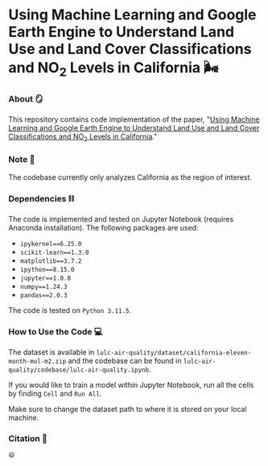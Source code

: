 # Using Machine Learning and Google Earth Engine to Understand Land Use and Land Cover Classifications and NO<sub>2</sub> Levels in California 🌬️
### About 🪞

This repository contains code implementation of the paper, "[Using Machine Learning and Google Earth Engine to Understand Land Use and Land Cover Classifications and NO<sub>2</sub> Levels in California](https://www.google.com/)."
### Note 📓
The codebase currently only analyzes California as the region of interest.

### Dependencies ⛓️

The code is implemented and tested on Jupyter Notebook (requires Anaconda installation). The following packages are used:

- `ipykernel==6.25.0`
- `scikit-learn==1.3.0`
- `matplotlib==3.7.2`
- `ipython==8.15.0`
- `jupyter==1.0.0`
- `numpy==1.24.3`
- `pandas==2.0.3`

The code is tested on `Python 3.11.5`.

### How to Use the Code 💻

The dataset is available in `lulc-air-quality/dataset/california-eleven-month-mol-m2.zip` and the codebase can be found in `lulc-air-quality/codebase/lulc-air-quality.ipynb`.

If you would like to train a model within Jupyter Notebook, run all the cells by finding `Cell` and `Run All`.

Make sure to change the dataset path to where it is stored on your local machine.

### Citation 🤝
```
😄
```
